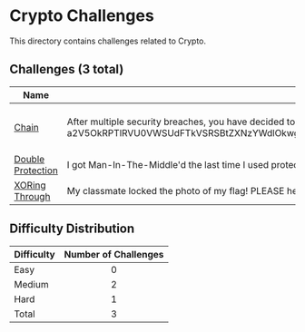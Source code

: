 # Crypto Challenges
This directory contains challenges related to Crypto.

## Challenges (3 total)
| Name | Description | Difficulty | Author |
| ---- | ----------- | ---------- | ------ |
| [Chain](<../Chain>) | After multiple security breaches, you have decided to call an external cybersecurity expert to implement a new and secure password encryption system. He promises that it's virtually unbreakable (whatever that means), and gave you a sample ciphertext to try breaking. a2V5OkRPTlRVU0VWSUdFTkVSRSBtZXNzYWdlOkwgTCBrdmxid2ggRCBsb2hhJ3ggeW1ncyBnYWNrIG96ZyBvcmZtdWkgZCBmbmJmIHhpaWtrIC4gWHVpaWkndiBnYiB5eW8gbWkgQW9ydGVnc3VzISB7SsK3csK3WlNFSlFYV0dLdnBzb3IsWk4yey1aTS1BS1ZJRk0tRkxRfXp5d1czVVItQy1WT30= | Medium | Ethan Yong Beng Hin |
| [Double Protection](<../Double Protection>) | I got Man-In-The-Middle'd the last time I used protection. This time I have DOUBLE the protection! | Hard | Koh Kai En |
| [XORing Through](<../XORing Through>) | My classmate locked the photo of my flag! PLEASE help!! I failed ACG and dont understand the script he used!! | Medium | Koh Kai En |

## Difficulty Distribution
| Difficulty | Number of Challenges |
| ---------- |:--------------------:|
| Easy | 0 |
| Medium | 2 |
| Hard | 1 |
| Total | 3 |
